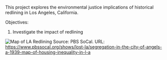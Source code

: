 This project explores the environmental justice implications of historical redlining in Los Angeles, California.

Objectives:
1) Investigate the impact of redlining 


![Map of LA Redlining](https://static.kcet.kcet.production.k2.m1.brightspot.cloud/dims4/default/9bd642b/2147483647/strip/true/crop/1920x643+0+0/resize/848x284!/format/webp/quality/90/?url=http%3A%2F%2Fkcet-brightspot.s3.us-east-1.amazonaws.com%2Flegacy%2Fsites%2Fkl%2Ffiles%2Fthumbnails%2Fimage%2Fholc_header_0.jpg)
Source: PBS SoCal. URL: https://www.pbssocal.org/shows/lost-la/segregation-in-the-city-of-angels-a-1939-map-of-housing-inequality-in-l-a
